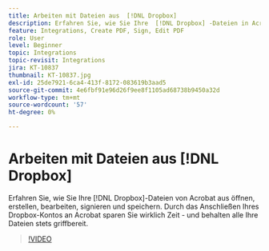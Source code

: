 ```yaml
---
title: Arbeiten mit Dateien aus  [!DNL Dropbox]
description: Erfahren Sie, wie Sie Ihre  [!DNL Dropbox] -Dateien in Acrobat öffnen, erstellen, bearbeiten, signieren und speichern.
feature: Integrations, Create PDF, Sign, Edit PDF
role: User
level: Beginner
topic: Integrations
topic-revisit: Integrations
jira: KT-10837
thumbnail: KT-10837.jpg
exl-id: 25de7921-6ca4-413f-8172-083619b3aad5
source-git-commit: 4e6fbf91e96d26f9ee8f1105ad68738b9450a32d
workflow-type: tm+mt
source-wordcount: '57'
ht-degree: 0%

---
```


# Arbeiten mit Dateien aus [!DNL Dropbox]

Erfahren Sie, wie Sie Ihre [!DNL Dropbox]-Dateien von Acrobat aus öffnen, erstellen, bearbeiten, signieren und speichern. Durch das Anschließen Ihres Dropbox-Kontos an Acrobat sparen Sie wirklich Zeit - und behalten alle Ihre Dateien stets griffbereit.

>[!VIDEO](https://video.tv.adobe.com/v/3409411?quality=12&learn=on&hidetitle=true)
